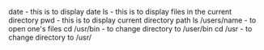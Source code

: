 date - this is to display date
ls - this is to display files in the current directory
pwd - this is to display current directory path
ls /users/name - to open one's files
cd /usr/bin - to change directory to /user/bin
cd /usr - to change directory to /usr/
